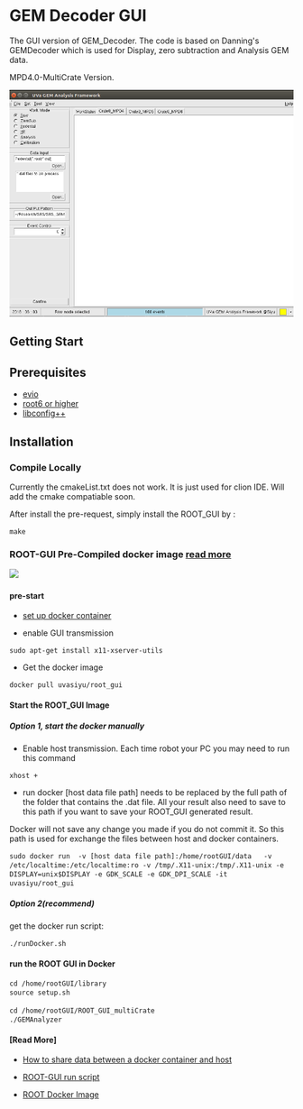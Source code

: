 # GEM Decoder GUI

 The GUI version of GEM_Decoder. The code is based on Danning's GEMDecoder which is used for Display, zero subtraction and Analysis GEM data.
 
 MPD4.0-MultiCrate Version. 
 
![](root_gui.png)
## Getting Start

## Prerequisites

*	[evio](https://coda.jlab.org/drupal/content/event-io-evio)
*	[root6 or higher](https://root.cern.ch/downloading-root)
*	[libconfig++](http://www.hyperrealm.com/oss_libconfig.shtml)


## Installation

### Compile Locally 
Currently the cmakeList.txt does not work. It is just used for clion IDE. Will add the cmake compatiable soon. 

After install the pre-request, simply install the ROOT_GUI by :
```
make 
```


### ROOT-GUI Pre-Compiled docker image [read more](https://github.com/Jiansiyu/GeneralScripts/tree/master/root_gui_docker)
![](https://upload.wikimedia.org/wikipedia/commons/thumb/4/4e/Docker_%28container_engine%29_logo.svg/330px-Docker_%28container_engine%29_logo.svg.png)
#### pre-start

* [set up docker container](https://docs.docker.com/engine/install/)

* enable GUI transmission 
```
sudo apt-get install x11-xserver-utils
```
* Get the docker image
```
docker pull uvasiyu/root_gui
```
#### Start the ROOT_GUI Image

##### Option 1, start the docker manually 
* Enable host transmission. Each time robot your PC you may need to run this command

```
xhost +
```

* run docker 
[host data file path] needs to be replaced by the full path of the folder that contains the .dat file. All your result also need to save to this path if you want to save your ROOT_GUI generated result.

Docker will not save any change you made if you do not commit it. So this path is used for exchange the files between host and docker containers.
 
``` 
sudo docker run  -v [host data file path]:/home/rootGUI/data   -v /etc/localtime:/etc/localtime:ro -v /tmp/.X11-unix:/tmp/.X11-unix -e DISPLAY=unix$DISPLAY -e GDK_SCALE -e GDK_DPI_SCALE -it uvasiyu/root_gui
```

##### Option 2(recommend)

get the docker run script:
```
./runDocker.sh
```

#### run the ROOT GUI in Docker

```
cd /home/rootGUI/library
source setup.sh

cd /home/rootGUI/ROOT_GUI_multiCrate
./GEMAnalyzer
```


#### [Read More]
* [How to share data between a docker container and host](https://thenewstack.io/docker-basics-how-to-share-data-between-a-docker-container-and-host/)

* [ROOT-GUI run script](https://github.com/Jiansiyu/GeneralScripts/tree/master/root_gui_docker)

* [ROOT Docker Image](https://hub.docker.com/repository/docker/uvasiyu/root_gui)


